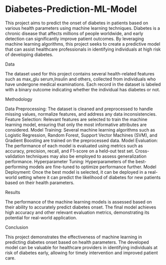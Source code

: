 # Diabetes-Prediction-ML-Model

This project aims to predict the onset of diabetes in patients based on various health parameters using machine learning techniques. Diabetes is a chronic disease that affects millions of people worldwide, and early detection can significantly improve patient outcomes. By leveraging machine learning algorithms, this project seeks to create a predictive model that can assist healthcare professionals in identifying individuals at high risk of developing diabetes.


Data

The dataset used for this project contains several health-related features such as max_glu serum,Insulin and others, collected from individuals who have undergone medical examinations. Each record in the dataset is labeled with a binary outcome indicating whether the individual has diabetes or not.


Methodology

Data Preprocessing: The dataset is cleaned and preprocessed to handle missing values, normalize features, and address any data inconsistencies.
Feature Selection: Relevant features are selected to train the machine learning model, ensuring that only the most informative attributes are considered.
Model Training: Several machine learning algorithms such as Logistic Regression, Random Forest, Support Vector Machines (SVM), and Gradient Boosting are trained on the preprocessed data.
Model Evaluation: The performance of each model is evaluated using metrics such as accuracy, precision, recall, and F1-score on a held-out test set. Cross-validation techniques may also be employed to assess generalization performance.
Hyperparameter Tuning: Hyperparameters of the best-performing models are fine-tuned to optimize performance further.
Model Deployment: Once the best model is selected, it can be deployed in a real-world setting where it can predict the likelihood of diabetes for new patients based on their health parameters.


Results

The performance of the machine learning models is assessed based on their ability to accurately predict diabetes onset. The final model achieves high accuracy and other relevant evaluation metrics, demonstrating its potential for real-world application.


Conclusion

This project demonstrates the effectiveness of machine learning in predicting diabetes onset based on health parameters. The developed model can be valuable for healthcare providers in identifying individuals at risk of diabetes early, allowing for timely intervention and improved patient care.
